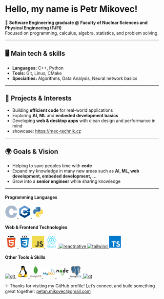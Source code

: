 # Hello, my name is Petr Mikovec!  
🦁 **Software Engineering graduate @ Faculty of Nuclear Sciences and Physical Engineering (FJFI)**  
Focused on programming, calculus, algebra, statistics, and problem solving.  

---

## 🖥️ Main tech & skills  
- **Languages:** C++, Python  
- **Tools:** Git, Linux, CMake  
- **Specialties:** Algorithms, Data Analysis, Neural network basics  

---

## 🚀 Projects & Interests  
- Building **efficient code** for real-world applications  
- Exploring **AI, ML** and **embeded development basics**  
- Developing **web & desktop apps** with clean design and performance in mind
- showcase: https://mec-technik.cz

---

## 🌍 Goals & Vision  
- Helping to save peoples time with **code**  
- Expand my knowledge in many new areas such as **AI, ML, web development, embeded development, ...**  
- Grow into a **senior engineer** while sharing knowledge  

---

#### Programming Languages  
<p align="left">  
<a href="https://www.cprogramming.com/" target="_blank" rel="noreferrer">  
  <img src="https://raw.githubusercontent.com/devicons/devicon/master/icons/c/c-original.svg" alt="c" width="40" height="40"/>  
</a>  
<a href="https://www.w3schools.com/cpp/" target="_blank" rel="noreferrer">  
  <img src="https://raw.githubusercontent.com/devicons/devicon/master/icons/cplusplus/cplusplus-original.svg" alt="cplusplus" width="40" height="40"/>  
</a>  
<a href="https://www.python.org" target="_blank" rel="noreferrer">  
  <img src="https://raw.githubusercontent.com/devicons/devicon/master/icons/python/python-original.svg" alt="python" width="40" height="40"/>  
</a>  
</p>

#### Web & Frontend Technologies  
<p align="left">  
<a href="https://www.w3.org/html/" target="_blank" rel="noreferrer">  
  <img src="https://raw.githubusercontent.com/devicons/devicon/master/icons/html5/html5-original-wordmark.svg" alt="html5" width="40" height="40"/>  
</a>  
<a href="https://www.w3schools.com/css/" target="_blank" rel="noreferrer">  
  <img src="https://raw.githubusercontent.com/devicons/devicon/master/icons/css3/css3-original-wordmark.svg" alt="css3" width="40" height="40"/>  
</a>  
<a href="https://developer.mozilla.org/en-US/docs/Web/JavaScript" target="_blank" rel="noreferrer">  
  <img src="https://raw.githubusercontent.com/devicons/devicon/master/icons/javascript/javascript-original.svg" alt="javascript" width="40" height="40"/>  
</a>  
<a href="https://reactjs.org/" target="_blank" rel="noreferrer">  
  <img src="https://raw.githubusercontent.com/devicons/devicon/master/icons/react/react-original-wordmark.svg" alt="react" width="40" height="40"/>  
</a>  
<a href="https://reactnative.dev/" target="_blank" rel="noreferrer">  
  <img src="https://reactnative.dev/img/header_logo.svg" alt="reactnative" width="40" height="40"/>  
</a>  
<a href="https://tailwindcss.com/" target="_blank" rel="noreferrer">  
  <img src="https://www.vectorlogo.zone/logos/tailwindcss/tailwindcss-icon.svg" alt="tailwind" width="40" height="40"/>  
</a>  
<a href="https://www.typescriptlang.org/" target="_blank" rel="noreferrer">  
  <img src="https://raw.githubusercontent.com/devicons/devicon/master/icons/typescript/typescript-original.svg" alt="typescript" width="40" height="40"/>  
</a>  
</p>

#### Other Tools & Skills  
<p align="left">  
<a href="https://git-scm.com/" target="_blank" rel="noreferrer">  
  <img src="https://www.vectorlogo.zone/logos/git-scm/git-scm-icon.svg" alt="git" width="40" height="40"/>  
</a>  
<a href="https://www.linux.org/" target="_blank" rel="noreferrer">  
  <img src="https://raw.githubusercontent.com/devicons/devicon/master/icons/linux/linux-original.svg" alt="linux" width="40" height="40"/>  
</a>  
<a href="https://www.mongodb.com/" target="_blank" rel="noreferrer">  
  <img src="https://raw.githubusercontent.com/devicons/devicon/master/icons/mongodb/mongodb-original-wordmark.svg" alt="mongodb" width="40" height="40"/>  
</a>  
<a href="https://www.mysql.com/" target="_blank" rel="noreferrer">  
  <img src="https://raw.githubusercontent.com/devicons/devicon/master/icons/mysql/mysql-original-wordmark.svg" alt="mysql" width="40" height="40"/>  
</a>  
<a href="https://nodejs.org" target="_blank" rel="noreferrer">  
  <img src="https://raw.githubusercontent.com/devicons/devicon/master/icons/nodejs/nodejs-original-wordmark.svg" alt="nodejs" width="40" height="40"/>  
</a>  
<a href="https://www.postgresql.org" target="_blank" rel="noreferrer">  
  <img src="https://raw.githubusercontent.com/devicons/devicon/master/icons/postgresql/postgresql-original-wordmark.svg" alt="postgresql" width="40" height="40"/>  
</a>  
<a href="https://www.qt.io/" target="_blank" rel="noreferrer">  
  <img src="https://upload.wikimedia.org/wikipedia/commons/0/0b/Qt_logo_2016.svg" alt="qt" width="40" height="40"/>  
</a>  
</p>

✨ Thanks for visiting my GitHub profile! Let’s connect and build something great together: petan.mikovec@gmail.com
